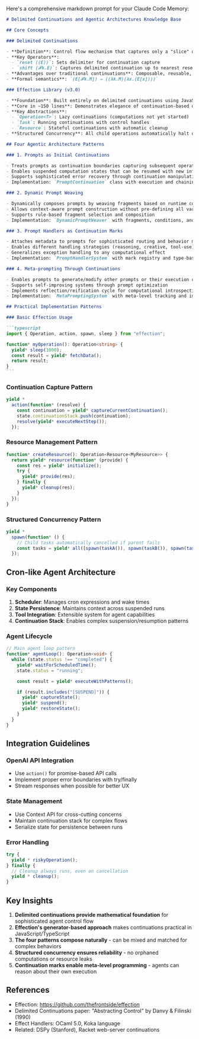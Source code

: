 Here's a comprehensive markdown prompt for your Claude Code Memory:

````markdown
# Delimited Continuations and Agentic Architectures Knowledge Base

## Core Concepts

### Delimited Continuations

- **Definition**: Control flow mechanism that captures only a "slice" of computation bounded by control delimiters (prompts)
- **Key Operators**:
  - `reset (⟨E⟩)`: Sets delimiter for continuation capture
  - `shift (ℱk.E)`: Captures delimited continuation up to nearest reset
- **Advantages over traditional continuations**: Composable, reusable, return values rather than diverging
- **Formal semantics**: `⟨E[ℱk.M]⟩ → ⟨(λk.M)(λx.⟨E[x]⟩)⟩`

### Effection Library (v3.0)

- **Foundation**: Built entirely on delimited continuations using JavaScript generators
- **Core in ~150 lines**: Demonstrates elegance of continuation-based design
- **Key Abstractions**:
  - `Operation<T>`: Lazy continuations (computations not yet started)
  - `Task`: Running continuations with control handles
  - `Resource`: Stateful continuations with automatic cleanup
- **Structured Concurrency**: All child operations automatically halt on parent completion/failure

## Four Agentic Architecture Patterns

### 1. Prompts as Initial Continuations

- Treats prompts as continuation boundaries capturing subsequent operations
- Enables suspended computation states that can be resumed with new information
- Supports sophisticated error recovery through continuation manipulation
- Implementation: `PromptContinuation` class with execution and chaining methods

### 2. Dynamic Prompt Weaving

- Dynamically composes prompts by weaving fragments based on runtime conditions
- Allows context-aware prompt construction without pre-defining all variations
- Supports rule-based fragment selection and composition
- Implementation: `DynamicPromptWeaver` with fragments, conditions, and weaving rules

### 3. Prompt Handlers as Continuation Marks

- Attaches metadata to prompts for sophisticated routing and behavior modification
- Enables different handling strategies (reasoning, creative, tool-use) based on marks
- Generalizes exception handling to any computational effect
- Implementation: `PromptHandlerSystem` with mark registry and type-based dispatch

### 4. Meta-prompting Through Continuations

- Enables prompts to generate/modify other prompts or their execution context
- Supports self-improving systems through prompt optimization
- Implements reflection/reification cycle for computational introspection
- Implementation: `MetaPromptingSystem` with meta-level tracking and improvement chain

## Practical Implementation Patterns

### Basic Effection Usage

```typescript
import { Operation, action, spawn, sleep } from "effection";

function* myOperation(): Operation<string> {
  yield* sleep(1000);
  const result = yield* fetchData();
  return result;
}
```
````

### Continuation Capture Pattern

```typescript
yield *
  action(function* (resolve) {
    const continuation = yield* captureCurrentContinuation();
    state.continuationStack.push(continuation);
    resolve(yield* executeNextStep());
  });
```

### Resource Management Pattern

```typescript
function* createResource(): Operation<Resource<MyResource>> {
  return yield* resource(function* (provide) {
    const res = yield* initialize();
    try {
      yield* provide(res);
    } finally {
      yield* cleanup(res);
    }
  });
}
```

### Structured Concurrency Pattern

```typescript
yield *
  spawn(function* () {
    // Child tasks automatically cancelled if parent fails
    const tasks = yield* all([spawn(taskA()), spawn(taskB()), spawn(taskC())]);
  });
```

## Cron-like Agent Architecture

### Key Components

1. **Scheduler**: Manages cron expressions and wake times
2. **State Persistence**: Maintains context across suspended runs
3. **Tool Integration**: Extensible system for agent capabilities
4. **Continuation Stack**: Enables complex suspension/resumption patterns

### Agent Lifecycle

```typescript
// Main agent loop pattern
function* agentLoop(): Operation<void> {
  while (state.status !== "completed") {
    yield* waitForScheduledTime();
    state.status = "running";

    const result = yield* executeWithPatterns();

    if (result.includes("[SUSPEND]")) {
      yield* captureState();
      yield* suspend();
      yield* restoreState();
    }
  }
}
```

## Integration Guidelines

### OpenAI API Integration

- Use `action()` for promise-based API calls
- Implement proper error boundaries with try/finally
- Stream responses when possible for better UX

### State Management

- Use Context API for cross-cutting concerns
- Maintain continuation stack for complex flows
- Serialize state for persistence between runs

### Error Handling

```typescript
try {
  yield * riskyOperation();
} finally {
  // Cleanup always runs, even on cancellation
  yield * cleanup();
}
```

## Key Insights

1. **Delimited continuations provide mathematical foundation** for sophisticated agent control flow
2. **Effection's generator-based approach** makes continuations practical in JavaScript/TypeScript
3. **The four patterns compose naturally** - can be mixed and matched for complex behaviors
4. **Structured concurrency ensures reliability** - no orphaned computations or resource leaks
5. **Continuation marks enable meta-level programming** - agents can reason about their own execution

## References

- Effection: https://github.com/thefrontside/effection
- Delimited Continuations paper: "Abstracting Control" by Danvy & Filinski (1990)
- Effect Handlers: OCaml 5.0, Koka language
- Related: DSPy (Stanford), Racket web-server continuations

```

```
